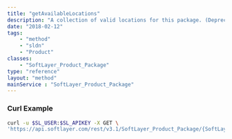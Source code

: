 ```yaml
---
title: "getAvailableLocations"
description: "A collection of valid locations for this package. (Deprecated - Use [SoftLayer_Product_Package::getRegions](/reference/services/SoftLayer_Product_Package/getRegions))"
date: "2018-02-12"
tags:
    - "method"
    - "sldn"
    - "Product"
classes:
    - "SoftLayer_Product_Package"
type: "reference"
layout: "method"
mainService : "SoftLayer_Product_Package"
---
```


### Curl Example
```bash
curl -u $SL_USER:$SL_APIKEY -X GET \
'https://api.softlayer.com/rest/v3.1/SoftLayer_Product_Package/{SoftLayer_Product_PackageID}/getAvailableLocations'
```
